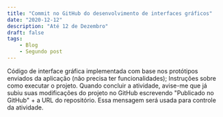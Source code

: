 ```yaml
---
title: "Commit no GitHub do desenvolvimento de interfaces gráficos"
date: "2020-12-12"
description: "Até 12 de Dezembro"
draft: false
tags:
    - Blog
    - Segundo post
---
```


Código de interface gráfica implementada com base nos protótipos enviados da aplicação (não precisa ter funcionalidades);
Instruções sobre como executar o projeto.
Quando concluir a atividade, avise-me que já subiu suas modificações do projeto no GitHub escrevendo "Publicado no GitHub" +  a URL do repositório. Essa mensagem será usada para controle da atividade.